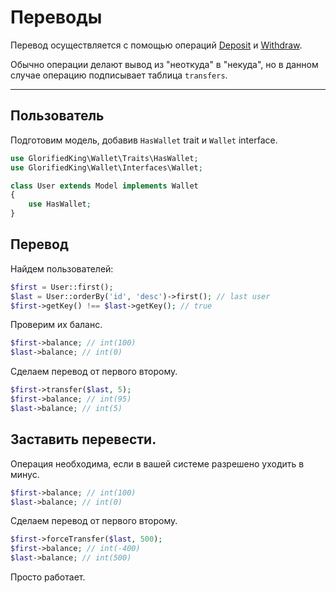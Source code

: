 # Переводы

Перевод осуществляется с помощью операций 
[Deposit](deposit) и 
[Withdraw](withdraw).

Обычно операции делают вывод из "неоткуда" в "некуда",
но в данном случае операцию подписывает таблица `transfers`.

---

## Пользователь

Подготовим модель, добавив `HasWallet` trait и `Wallet` interface.

```php
use GlorifiedKing\Wallet\Traits\HasWallet;
use GlorifiedKing\Wallet\Interfaces\Wallet;

class User extends Model implements Wallet
{
    use HasWallet;
}
```

## Перевод

Найдем пользователей:

```php
$first = User::first(); 
$last = User::orderBy('id', 'desc')->first(); // last user
$first->getKey() !== $last->getKey(); // true
```

Проверим их баланс.

```php
$first->balance; // int(100)
$last->balance; // int(0)
```

Сделаем перевод от первого второму.

```php
$first->transfer($last, 5); 
$first->balance; // int(95)
$last->balance; // int(5)
```

## Заставить перевести.

Операция необходима, если в вашей 
системе разрешено уходить в минус.

```php
$first->balance; // int(100)
$last->balance; // int(0)
```

Сделаем перевод от первого второму.

```php
$first->forceTransfer($last, 500); 
$first->balance; // int(-400)
$last->balance; // int(500)
```

Просто работает.
